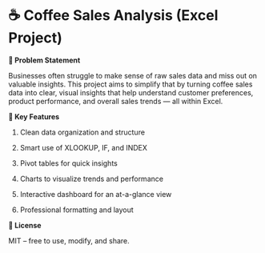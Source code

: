 # ☕ Coffee Sales Analysis (Excel Project)
**🧩 Problem Statement**

Businesses often struggle to make sense of raw sales data and miss out on valuable insights. This project aims to simplify that by turning coffee sales data into clear, visual insights that help understand customer preferences, product performance, and overall sales trends — all within Excel.

**🌟 Key Features**

1. Clean data organization and structure

2. Smart use of XLOOKUP, IF, and INDEX

3. Pivot tables for quick insights

4. Charts to visualize trends and performance

5. Interactive dashboard for an at-a-glance view

6. Professional formatting and layout


**📄 License**

MIT – free to use, modify, and share.



